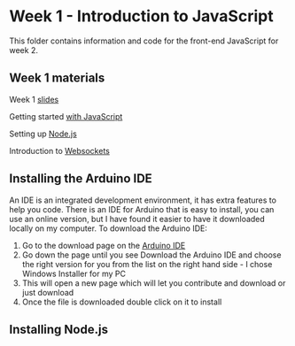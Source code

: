 # Week 1 - Introduction to JavaScript
This folder contains information and code for the front-end JavaScript for week 2.

## Week 1 materials
Week 1 [slides](https://developdata.github.io/unit3_slides/week_02/#0)

Getting started [with JavaScript]( https://glitch.com/edit/#!/start-javascript)

Setting up [Node.js]( https://glitch.com/edit/#!/start-nodeapp)

Introduction to [Websockets]( https://glitch.com/edit/#!/start-sockets)

## Installing the Arduino IDE
An IDE is an integrated development environment, it has extra features to help you code. There is an IDE for Arduino that is easy to install, you can use an online version, but I have found it easier to have it downloaded locally on my computer. To download the Arduino IDE:

1. Go to the download page on the [Arduino IDE](https://www.arduino.cc/en/Main/Software)
2. Go down the page until you see Download the Arduino IDE and choose the right version for you from the list on the right hand side - I chose Windows Installer for my PC
3. This will open a new page which will let you contribute and download or just download
4. Once the file is downloaded double click on it to install


## Installing Node.js






